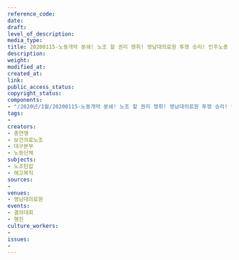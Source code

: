 ```yaml
---
reference_code: 
date: 
draft: 
level_of_description: 
media_type: 
title: 20200115-노동개악 분쇄! 노조 할 권리 쟁취! 영남대의료원 투쟁 승리! 민주노총 결의대회
description: 
weight: 
modified_at: 
created_at: 
link: 
public_access_status: 
copyright_status: 
components:
- "/2020년/1월/20200115-노동개악 분쇄! 노조 할 권리 쟁취! 영남대의료원 투쟁 승리! 민주노총 결의대회/2_CTU5073.jpg"
tags:
- 
creators:
- 총연맹
- 보건의료노조
- 대구본부
- 노동단체
subjects:
- 노조탄압
- 해고복직
sources:
- 
venues:
- 영남대의료원
events:
- 결의대회
- 행진
culture_workers:
- 
issues:
- 
---
```

